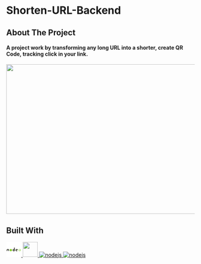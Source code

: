 # Shorten-URL-Backend

## About The Project
#### A project work by transforming any long URL into a shorter, create QR Code, tracking click in your link.
<img src="https://i.imgur.com/U0etz6E.png" width="800" height="400"/>

## Built With
<a href="https://nodejs.org" target="_blank" rel="noreferrer"> <img
      src="https://raw.githubusercontent.com/devicons/devicon/master/icons/nodejs/nodejs-original-wordmark.svg"
      alt="nodejs" width="40" height="40" /> </a>
      <a href="https://www.docker.com/" target="_blank" rel="noreferrer"> <img
      src="https://icongr.am/devicon/mongodb-original-wordmark.svg?size=128&color=currentColor" width="40" height="40" /> </a>
      <a href="https://www.mongodb.com/" target="_blank" rel="noreferrer"> <img
      src="https://icongr.am/devicon/docker-original-wordmark.svg?size=128&color=currentColor"
      alt="nodejs" width="40" height="40" /> </a>
      <a href="https://reactjs.org/" target="_blank" rel="noreferrer"> <img
      src="https://icongr.am/devicon/react-original.svg?size=128&color=currentColorr"
      alt="nodejs" width="40" height="40" /> </a>
      
      
      
